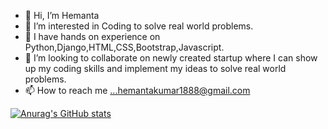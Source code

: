 - 👋 Hi, I’m Hemanta
- 👀 I’m interested in Coding to solve real world problems.
- 🌱 I have hands on experience on Python,Django,HTML,CSS,Bootstrap,Javascript.
- 💞️ I’m looking to collaborate on newly created startup where I can show up my coding skills and implement my ideas to solve real world problems.
- 📫 How to reach me ...hemantakumar1888@gmail.com

<!---
Hemanta1888/Hemanta1888 is a ✨ special ✨ repository because its `README.md` (this file) appears on your GitHub profile.
You can click the Preview link to take a look at your changes.
--->
[![Anurag's GitHub stats](https://github-readme-stats.vercel.app/api?username=Hemanta1888)](https://github.com/Hemanta1888/github-readme-stats)

